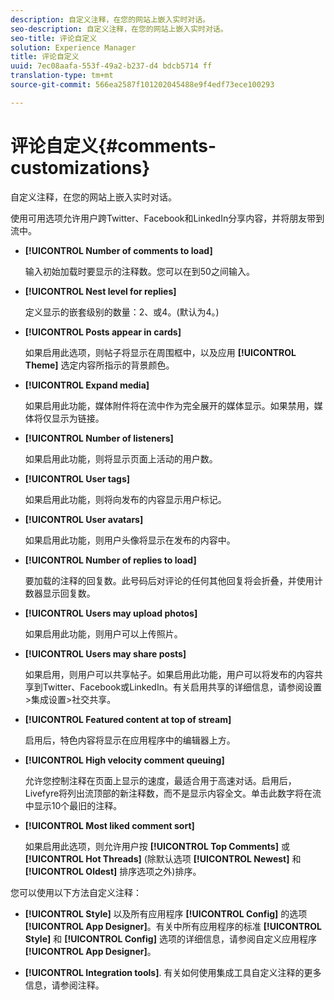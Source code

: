 ```yaml
---
description: 自定义注释，在您的网站上嵌入实时对话。
seo-description: 自定义注释，在您的网站上嵌入实时对话。
seo-title: 评论自定义
solution: Experience Manager
title: 评论自定义
uuid: 7ec08aafa-553f-49a2-b237-d4 bdcb5714 ff
translation-type: tm+mt
source-git-commit: 566ea2587f101202045488e9f4edf73ece100293

---
```



# 评论自定义{#comments-customizations}

自定义注释，在您的网站上嵌入实时对话。



使用可用选项允许用户跨Twitter、Facebook和LinkedIn分享内容，并将朋友带到流中。

* **[!UICONTROL Number of comments to load]**

   输入初始加载时要显示的注释数。您可以在到50之间输入。

* **[!UICONTROL Nest level for replies]**

   定义显示的嵌套级别的数量：2、或4。(默认为4。)

* **[!UICONTROL Posts appear in cards]**

   如果启用此选项，则帖子将显示在周围框中，以及应用 **[!UICONTROL Theme]** 选定内容所指示的背景颜色。

* **[!UICONTROL Expand media]**

   如果启用此功能，媒体附件将在流中作为完全展开的媒体显示。如果禁用，媒体将仅显示为链接。

* **[!UICONTROL Number of listeners]**

   如果启用此功能，则将显示页面上活动的用户数。

* **[!UICONTROL User tags]**

   如果启用此功能，则将向发布的内容显示用户标记。

* **[!UICONTROL User avatars]**

   如果启用此功能，则用户头像将显示在发布的内容中。

* **[!UICONTROL Number of replies to load]**

   要加载的注释的回复数。此号码后对评论的任何其他回复将会折叠，并使用计数器显示回复数。

* **[!UICONTROL Users may upload photos]**

   如果启用此功能，则用户可以上传照片。

* **[!UICONTROL Users may share posts]**

   如果启用，则用户可以共享帖子。如果启用此功能，用户可以将发布的内容共享到Twitter、Facebook或LinkedIn。有关启用共享的详细信息，请参阅设置>集成设置>社交共享。

* **[!UICONTROL Featured content at top of stream]**

   启用后，特色内容将显示在应用程序中的编辑器上方。

* **[!UICONTROL High velocity comment queuing]**

   允许您控制注释在页面上显示的速度，最适合用于高速对话。启用后，Livefyre将列出流顶部的新注释数，而不是显示内容全文。单击此数字将在流中显示10个最旧的注释。

* **[!UICONTROL Most liked comment sort]**

   如果启用此选项，则允许用户按 **[!UICONTROL Top Comments]** 或 **[!UICONTROL Hot Threads]** (除默认选项 **[!UICONTROL Newest]** 和 **[!UICONTROL Oldest]** 排序选项之外)排序。

您可以使用以下方法自定义注释：

* **[!UICONTROL Style]** 以及所有应用程序 **[!UICONTROL Config]** 的选项 **[!UICONTROL App Designer]**。有关中所有应用程序的标准 **[!UICONTROL Style]** 和 **[!UICONTROL Config]** 选项的详细信息，请参阅自定义应用程序 **[!UICONTROL App Designer]**。

* **[!UICONTROL Integration tools]**. 有关如何使用集成工具自定义注释的更多信息，请参阅注释。

